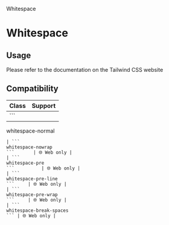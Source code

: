 Whitespace

# Whitespace

## Usage

Please refer to the documentation on the Tailwind CSS website

## Compatibility

| Class                           | Support     |
| ------------------------------- | ----------- |
| ```
whitespace-normal
```       | 🌐 Web only |
| ```
whitespace-nowrap
```       | 🌐 Web only |
| ```
whitespace-pre
```          | 🌐 Web only |
| ```
whitespace-pre-line
```     | 🌐 Web only |
| ```
whitespace-pre-wrap
```     | 🌐 Web only |
| ```
whitespace-break-spaces
``` | 🌐 Web only |
